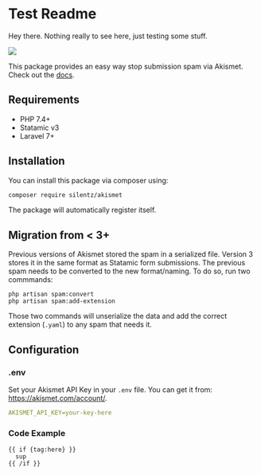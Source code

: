 # Test Readme

Hey there. Nothing really to see here, just testing some stuff.

<img src="/pink.png">

This package provides an easy way stop submission spam via Akismet.
Check out the [docs](DOCUMENTATION.md).

## Requirements

* PHP 7.4+
* Statamic v3
* Laravel 7+

## Installation

You can install this package via composer using:

```bash
composer require silentz/akismet
```

The package will automatically register itself.

## Migration from < 3+

Previous versions of Akismet stored the spam in a serialized file. Version 3 stores it in the same format as Statamic form submissions. The previous spam needs to be converted to the new format/naming. To do so, run two commmands:

```
php artisan spam:convert
php artisan spam:add-extension
```

Those two commands will unserialize the data and add the correct extension (`.yaml`) to any spam that needs it.

## Configuration

### .env
Set your Akismet API Key in your `.env` file. You can get it from: https://akismet.com/account/.

```yaml
AKISMET_API_KEY=your-key-here
```


### Code Example

```
{{ if {tag:here} }}
  sup
{{ /if }}
```
